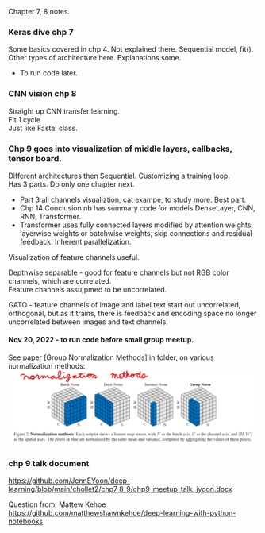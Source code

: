 Chapter 7, 8 notes.  

### Keras dive chp 7  

Some basics covered in chp 4. Not explained there. Sequential model, fit().
Other types of architecture here. Explanations some.  

 * To run code later.  

### CNN vision chp 8  

Straight up CNN transfer learning.  
Fit 1 cycle  
Just like Fastai class.  

### Chp 9 goes into visualization of middle layers, callbacks, tensor board.  
Different architectures then Sequential. Customizing a training loop.  
Has 3 parts. Do only one chapter next.  
 * Part 3 all channels visualiztion, cat exampe, to study more. Best part. 
 * Chp 14 Conclusion nb has summary code for models DenseLayer, CNN, RNN, Transformer.  
 * Transformer uses fully connected layers modified by attention weights, layerwise weights or batchwise weights, skip connections and residual feedback. Inherent parallelization.  

Visualization of feature channels useful.  

Depthwise separable - good for feature channels but not RGB color channels, which are correlated.  
Feature channels assu,pmed to be uncorrelated.  

GATO - feature channels of image and label text start out uncorrelated, orthogonal, but as it trains, there is feedback and encoding space no longer uncorrelated between images and text channels.  

#### Nov 20, 2022 - to run code before small group meetup.  

See paper [Group Normalization Methods] in folder, on various normalization methods:    
<img src="normalization_methods.png" alt="image normalization methods" >


### chp 9 talk document  

https://github.com/JennEYoon/deep-learning/blob/main/chollet2/chp7_8_9/chp9_meetup_talk_jyoon.docx

Question from:  Mattew Kehoe
https://github.com/matthewshawnkehoe/deep-learning-with-python-notebooks
